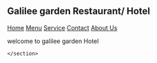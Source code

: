 <!DOCTYPE html>
<html lang="en">
<head>
    <meta charset="UTF-8">
    <meta name="viewport" content="width=device-width, initial-scale=1.0">
    <title>galilee garden Restaurant/Hotel</title>
    <link rel="stylesheet"  href="catering.css">
</head>
<body>
  <!-- Navbar Starts -->
    <section class="landing">
      <div class="navBar">
        <div class="cut">
          <h1 class="boi">Galilee garden Restaurant/ Hotel</h1>
        </div>
        <div class="xtra">
            <a href="#">Home</a>
            <a href="menu.html">Menu</a>
            <a href="service.html">Service</a>
            <a href="Contactus.html">Contact</a>
            <a href="aboutus.html">About Us</a>
        </div>
      </div>
<!-- navbar ends -->
 
<div class="ant">
  <p class="make">welcome to galilee garden Hotel</p>
</div>

    </section>

   </body>
   <script src="catering.js"></script>
</html>
